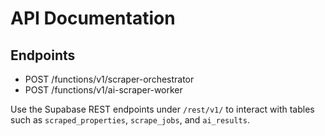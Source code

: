 # API Documentation

## Endpoints

- POST /functions/v1/scraper-orchestrator
- POST /functions/v1/ai-scraper-worker

Use the Supabase REST endpoints under `/rest/v1/` to interact with tables such as `scraped_properties`, `scrape_jobs`, and `ai_results`.
